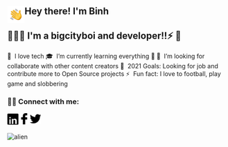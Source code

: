 <div><img alt="Night Coding" src="./assets/wave.gif" width='40' align="left"/><h2>Hey there! I'm Binh</h2></div>

## 👨🏻‍💻 I'm a bigcityboi and developer!!⚡ 👋
🔭 &nbsp;I love tech
🎓 &nbsp;I’m currently learning everything 🤣
👯 &nbsp;I’m looking for collaborate with other content creators
🥅 &nbsp;2021 Goals: Looking for job and contribute more to Open Source projects
⚡ &nbsp;Fun fact: I love to football, play game and slobbering
### 🤝🏻 Connect with me:
<a title="Linkedin" target="_blank" href="https://www.linkedin.com/in/vu-binh-7a28a817b/"><img alt="Linkedin" align="left" width="26px" src="./assets/linkedin.png"/></a>
<a title="Facebook" target="_blank" href="https://www.facebook.com/vu.binh.5661/"><img alt="Facebook" align="left" width="26px" src="./assets/facebook.png"/></a>
<a title="Tweeter" target="_blank" href="https://twitter.com/BnhGold3"><img alt="Tweeter" width="26px" src="./assets/tweeter1.png"/></a><br/><br/>
<img alt="alien" src="https://user-images.githubusercontent.com/55707606/108613728-0fa5c200-7427-11eb-888d-8baf858ea4a3.gif"/>

